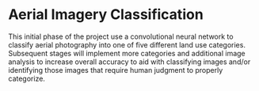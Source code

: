 # Aerial Imagery Classification

This initial phase of the project use a convolutional neural network to classify aerial photography into one of five different land use categories.  Subsequent stages will implement more categories and additional image analysis to increase overall accuracy to aid with classifying images and/or identifying those images that require human judgment to properly categorize.



